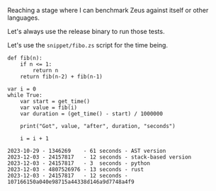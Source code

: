 Reaching a stage where I can benchmark Zeus against itself or other languages.

Let's always use the release binary to run those tests.

Let's use the `snippet/fibo.zs` script for the time being.

```
def fib(n):
    if n <= 1:
        return n
    return fib(n-2) + fib(n-1)

var i = 0
while True:
    var start = get_time()
    var value = fib(i)
    var duration = (get_time() - start) / 1000000

    print("Got", value, "after", duration, "seconds")

    i = i + 1
```

```
2023-10-29 - 1346269    - 61 seconds - AST version
2023-12-03 - 24157817   - 12 seconds - stack-based version
2023-12-03 - 24157817   - 3  seconds - python
2023-12-03 - 4807526976 - 13 seconds - rust
2023-12-03 - 24157817   - 12 seconds - 107166150a040e98715a44338d146a9d7748a4f9
```

